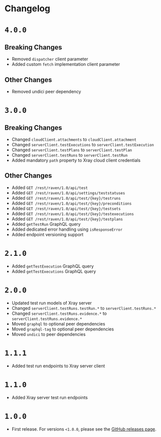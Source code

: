 # Changelog

# `4.0.0`

## Breaking Changes

- Removed `dispatcher` client parameter
- Added custom `fetch` implementation client parameter

## Other Changes

- Removed undici peer dependency

# `3.0.0`

## Breaking Changes

- Changed `cloudClient.attachments` to `cloudClient.attachment`
- Changed `serverClient.testExecutions` to `serverClient.testExecution`
- Changed `serverClient.testPlans` to `serverClient.testPlan`
- Changed `serverClient.testRuns` to `serverClient.testRun`
- Added mandatory `path` property to Xray cloud client credentials

## Other Changes

- Added `GET /rest/raven/1.0/api/test`
- Added `GET /rest/raven/1.0/api/settings/teststatuses`
- Added `GET /rest/raven/1.0/api/test/{key}/testruns`
- Added `GET /rest/raven/1.0/api/test/{key}/preconditions`
- Added `GET /rest/raven/1.0/api/test/{key}/testsets`
- Added `GET /rest/raven/1.0/api/test/{key}/testexecutions`
- Added `GET /rest/raven/1.0/api/test/{key}/testplans`
- Added `getTestRun` GraphQL query
- Added dedicated error handling using `isResponseError`
- Added endpoint versioning support

# `2.1.0`

- Added `getTestExecution` GraphQL query
- Added `getTestExecutions` GraphQL query

# `2.0.0`

- Updated test run models of Xray server
- Changed `serverClient.testRuns.testRun.*` to `serverClient.testRuns.*`
- Changed `serverClient.testRuns.evidence.*` to `serverClient.testRuns.evidence.*`
- Moved `graphql` to optional peer dependencies
- Moved `graphql-tag` to optional peer dependencies
- Moved `undici` to peer dependencies

# `1.1.1`

- Added test run endpoints to Xray server client

# `1.1.0`

- Added Xray server test run endpoints

# `1.0.0`

- First release. For versions `<1.0.0`, please see the [GitHub releases page](https://github.com/Qytera-Gmbh/xray-client-node/releases).
